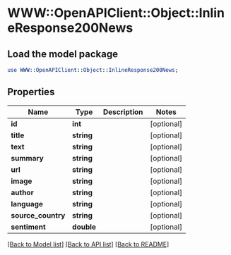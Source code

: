 # WWW::OpenAPIClient::Object::InlineResponse200News

## Load the model package
```perl
use WWW::OpenAPIClient::Object::InlineResponse200News;
```

## Properties
Name | Type | Description | Notes
------------ | ------------- | ------------- | -------------
**id** | **int** |  | [optional] 
**title** | **string** |  | [optional] 
**text** | **string** |  | [optional] 
**summary** | **string** |  | [optional] 
**url** | **string** |  | [optional] 
**image** | **string** |  | [optional] 
**author** | **string** |  | [optional] 
**language** | **string** |  | [optional] 
**source_country** | **string** |  | [optional] 
**sentiment** | **double** |  | [optional] 

[[Back to Model list]](../README.md#documentation-for-models) [[Back to API list]](../README.md#documentation-for-api-endpoints) [[Back to README]](../README.md)


